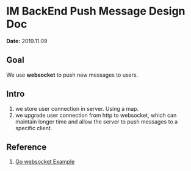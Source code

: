 # IM BackEnd Push Message Design Doc

**Date:** 2019.11.09

## Goal

We use **websocket** to push new messages to users.

## Intro

1. we store user connection in server. Using a map.
2. we upgrade user connection from http to websocket, which can maintain longer time and allow the server to push messages to a specific client.

## Reference

1. [Go websocket Example]([https://99mycql.github.io/application/%E7%94%A8beego%E5%AE%9E%E7%8E%B0%E8%81%8A%E5%A4%A9%E5%AE%A4-WebSocket%E6%96%B9%E5%BC%8F.html](https://99mycql.github.io/application/用beego实现聊天室-WebSocket方式.html))
